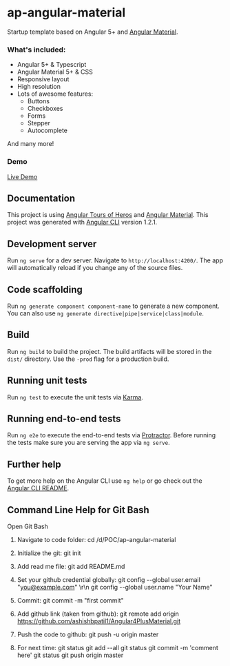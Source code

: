 # ap-angular-material

Startup template based on Angular 5+ and [Angular Material](https://material.angular.io).


### What's included:

- Angular 5+ & Typescript
- Angular Material 5+ & CSS
- Responsive layout
- High resolution
- Lots of awesome features:
  - Buttons
  - Checkboxes
  - Forms
  - Stepper
  - Autocomplete
  
And many more!

### Demo

<a target="_blank" href="https://ap-angular-material.stackblitz.io/dashboard">Live Demo</a>

## Documentation
This project is using [Angular Tours of Heros](https://angular.io/tutorial) and [Angular Material](https://material.angular.io).
This project was generated with [Angular CLI](https://github.com/angular/angular-cli) version 1.2.1.

## Development server

Run `ng serve` for a dev server. Navigate to `http://localhost:4200/`. The app will automatically reload if you change any of the source files.

## Code scaffolding

Run `ng generate component component-name` to generate a new component. You can also use `ng generate directive|pipe|service|class|module`.

## Build

Run `ng build` to build the project. The build artifacts will be stored in the `dist/` directory. Use the `-prod` flag for a production build.

## Running unit tests

Run `ng test` to execute the unit tests via [Karma](https://karma-runner.github.io).

## Running end-to-end tests

Run `ng e2e` to execute the end-to-end tests via [Protractor](http://www.protractortest.org/).
Before running the tests make sure you are serving the app via `ng serve`.

## Further help

To get more help on the Angular CLI use `ng help` or go check out the [Angular CLI README](https://github.com/angular/angular-cli/blob/master/README.md).


## Command Line Help for Git Bash
Open Git Bash
1. Navigate to code folder:
cd /d/POC/ap-angular-material

2. Initialize the git:
git init

3. Add read me file:
git add README.md

4. Set your github credential globally:
git config --global user.email "you@example.com" \r\n
git config --global user.name "Your Name"

5. Commit:
git commit -m "first commit"

6. Add github link (taken from github):
git remote add origin https://github.com/ashishbpatil1/Angular4PlusMaterial.git

7. Push the code to github:
git push -u origin master

9. For next time:
git status
git add --all
git status
git commit -m 'comment here'
git status
git push origin master

